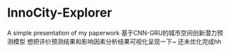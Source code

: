 # InnoCity-Explorer
A simple presentation of my paperwork
基于CNN-GRU的城市空间创新潜力预测模型
想把评价预测结果和影响因素分析结果可视化呈现一下~
还未优化完成hh
